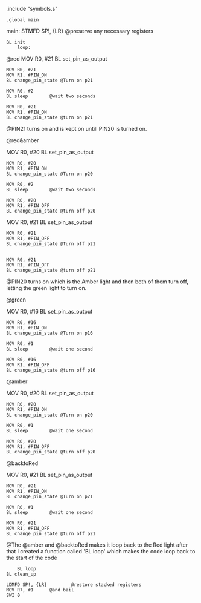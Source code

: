 .include "symbols.s"


	.global main
main:
	STMFD SP!, {LR}	    @preserve any necessary registers

	BL init
        loop:
@red
	MOV R0, #21
	BL set_pin_as_output
						
	MOV R0, #21
	MOV R1, #PIN_ON
	BL change_pin_state	@Turn on p21
	
	MOV R0, #2
	BL sleep		@wait two seconds
								
	MOV R0, #21
	MOV R1, #PIN_ON
	BL change_pin_state	@turn on p21

@PIN21 turns on and is kept on untill PIN20 is turned on.

@red&amber

MOV R0, #20
	BL set_pin_as_output
						
	MOV R0, #20
	MOV R1, #PIN_ON
	BL change_pin_state	@Turn on p20
	
	MOV R0, #2
	BL sleep		@wait two seconds
								
	MOV R0, #20
	MOV R1, #PIN_OFF
	BL change_pin_state	@turn off p20

MOV R0, #21
	BL set_pin_as_output
						
	MOV R0, #21
	MOV R1, #PIN_OFF
	BL change_pin_state	@Turn off p21
	
								
	MOV R0, #21
	MOV R1, #PIN_OFF
	BL change_pin_state	@turn off p21

@PIN20 turns on which is the Amber light and then both of them turn off, letting the green light to turn on.

@green

MOV R0, #16
	BL set_pin_as_output
						
	MOV R0, #16
	MOV R1, #PIN_ON
	BL change_pin_state	@Turn on p16
	
	MOV R0, #1
	BL sleep		@wait one second
								
	MOV R0, #16
	MOV R1, #PIN_OFF
	BL change_pin_state	@turn off p16
@amber

MOV R0, #20
	BL set_pin_as_output
						
	MOV R0, #20
	MOV R1, #PIN_ON
	BL change_pin_state	@Turn on p20

	MOV R0, #1
	BL sleep		@wait one second
									
	MOV R0, #20
	MOV R1, #PIN_OFF
	BL change_pin_state	@turn off p20


@backtoRed

MOV R0, #21
	BL set_pin_as_output
						
	MOV R0, #21
	MOV R1, #PIN_ON
	BL change_pin_state	@Turn on p21

	MOV R0, #1
	BL sleep		@wait one second
									
	MOV R0, #21
	MOV R1, #PIN_OFF
	BL change_pin_state	@turn off p21
@The @amber and @backtoRed makes it loop back to the Red light after that i created a function called 'BL loop' which makes the code loop back to the start of the code

        BL loop
	BL clean_up
  
	LDMFD SP!, {LR}	    	@restore stacked registers
	MOV R7, #1		@and bail
	SWI 0

	